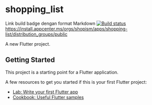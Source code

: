 # shopping_list

Link build badge dengan format Markdown
[![Build status](https://build.appcenter.ms/v0.1/apps/0f0e974e-7f23-488c-bbf1-dde1b6e3262e/branches/main/badge)](https://appcenter.ms)
https://install.appcenter.ms/orgs/shopism/apps/shopping-list/distribution_groups/public

A new Flutter project.

## Getting Started

This project is a starting point for a Flutter application.

A few resources to get you started if this is your first Flutter project:

- [Lab: Write your first Flutter app](https://docs.flutter.dev/get-started/codelab)
- [Cookbook: Useful Flutter samples](https://docs.flutter.dev/cookbook)

